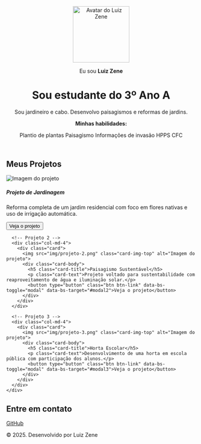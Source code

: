 <!DOCTYPE html>
<html lang="pt-br">
<head>
  <meta charset="UTF-8">
  <meta name="viewport" content="width=device-width, initial-scale=1.0">
  <link href="https://cdn.jsdelivr.net/npm/bootstrap@5.3.2/dist/css/bootstrap.min.css" rel="stylesheet">
  <link rel="stylesheet" href="https://cdn.jsdelivr.net/npm/bootstrap-icons@1.11.3/font/bootstrap-icons.min.css">
  <link rel="stylesheet" href="style.css">
  <title>Portfólio de Luiz Zene</title>
</head>
<body>
  <header class="container text-center mt-4">
    <img src="https://via.placeholder.com/150?text=Avatar" alt="Avatar do Luiz Zene" class="rounded-circle" width="150" height="150">
    <p class="lead">Eu sou <strong>Luiz Zene</strong></p>
    <h1>Sou estudante do 3º Ano A</h1>
    <p>Sou jardineiro e cabo. Desenvolvo paisagismos e reformas de jardins.</p>
    <p><strong>Minhas habilidades:</strong></p>
    <div>
      <span class="badge bg-success">Plantio de plantas</span>
      <span class="badge bg-success">Paisagismo</span>
      <span class="badge bg-success">Informações de invasão</span>
      <span class="badge bg-success">HPPS</span>
      <span class="badge bg-success">CFC</span>
    </div>
  </header>

  <main class="container mt-5">
    <h2>Meus Projetos</h2>
    <div class="row">
      <!-- Projeto 1 -->
      <div class="col-md-4">
        <div class="card">
          <img src="img/projeto-1.png" class="card-img-top" alt="Imagem do projeto">
          <div class="card-body">
            <h5 class="card-title">Projeto de Jardinagem</h5>
            <p class="card-text">Reforma completa de um jardim residencial com foco em flores nativas e uso de irrigação automática.</p>
            <button type="button" class="btn btn-link" data-bs-toggle="modal" data-bs-target="#modal1">Veja o projeto</button>
          </div>
        </div>
      </div>

      <!-- Projeto 2 -->
      <div class="col-md-4">
        <div class="card">
          <img src="img/projeto-2.png" class="card-img-top" alt="Imagem do projeto">
          <div class="card-body">
            <h5 class="card-title">Paisagismo Sustentável</h5>
            <p class="card-text">Projeto voltado para sustentabilidade com reaproveitamento de água e iluminação solar.</p>
            <button type="button" class="btn btn-link" data-bs-toggle="modal" data-bs-target="#modal2">Veja o projeto</button>
          </div>
        </div>
      </div>

      <!-- Projeto 3 -->
      <div class="col-md-4">
        <div class="card">
          <img src="img/projeto-3.png" class="card-img-top" alt="Imagem do projeto">
          <div class="card-body">
            <h5 class="card-title">Horta Escolar</h5>
            <p class="card-text">Desenvolvimento de uma horta em escola pública com participação dos alunos.</p>
            <button type="button" class="btn btn-link" data-bs-toggle="modal" data-bs-target="#modal3">Veja o projeto</button>
          </div>
        </div>
      </div>
    </div>
  </main>

  <!-- Modais dos Projetos (mesma estrutura que você já tem) -->
  <!-- Modal 1, Modal 2, Modal 3 - pode reutilizar e editar os conteúdos como desejar -->

  <footer class="container py-5">
    <h2>Entre em contato</h2>
    <div>
      <i class="bi bi-github"></i>
      <a href="https://github.com/seu-usuario">GitHub</a>
    </div>
    <p class="my-5 text-center">© 2025. Desenvolvido por Luiz Zene</p>
  </footer>

  <script src="https://cdn.jsdelivr.net/npm/bootstrap@5.3.2/dist/js/bootstrap.bundle.min.js"></script>
</body>
</html>
